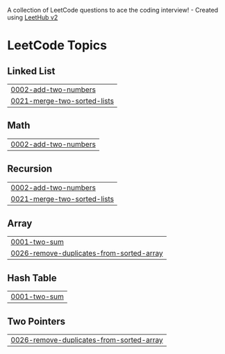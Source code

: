 A collection of LeetCode questions to ace the coding interview! - Created using [LeetHub v2](https://github.com/arunbhardwaj/LeetHub-2.0)
<!---LeetCode Topics Start-->
# LeetCode Topics
## Linked List
|  |
| ------- |
| [0002-add-two-numbers](https://github.com/Sahana2803/Leetcode/tree/master/0002-add-two-numbers) |
| [0021-merge-two-sorted-lists](https://github.com/Sahana2803/Leetcode/tree/master/0021-merge-two-sorted-lists) |
## Math
|  |
| ------- |
| [0002-add-two-numbers](https://github.com/Sahana2803/Leetcode/tree/master/0002-add-two-numbers) |
## Recursion
|  |
| ------- |
| [0002-add-two-numbers](https://github.com/Sahana2803/Leetcode/tree/master/0002-add-two-numbers) |
| [0021-merge-two-sorted-lists](https://github.com/Sahana2803/Leetcode/tree/master/0021-merge-two-sorted-lists) |
## Array
|  |
| ------- |
| [0001-two-sum](https://github.com/Sahana2803/Leetcode/tree/master/0001-two-sum) |
| [0026-remove-duplicates-from-sorted-array](https://github.com/Sahana2803/Leetcode/tree/master/0026-remove-duplicates-from-sorted-array) |
## Hash Table
|  |
| ------- |
| [0001-two-sum](https://github.com/Sahana2803/Leetcode/tree/master/0001-two-sum) |
## Two Pointers
|  |
| ------- |
| [0026-remove-duplicates-from-sorted-array](https://github.com/Sahana2803/Leetcode/tree/master/0026-remove-duplicates-from-sorted-array) |
<!---LeetCode Topics End-->